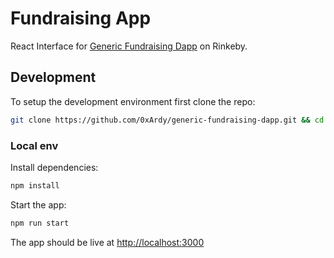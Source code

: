 # Fundraising App
React Interface for [Generic Fundraising Dapp](https://vibrant-brahmagupta-26c23a.netlify.app/) on Rinkeby.

## Development
To setup the development environment first clone the repo:
```bash
git clone https://github.com/0xArdy/generic-fundraising-dapp.git && cd generic-fundraising-dapp
```

### Local env
Install dependencies:
```bash
npm install
```

Start the app:
```bash
npm run start
```

The app should be live at [http://localhost:3000](http://localhost:3000/)

